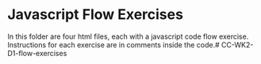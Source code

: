 # Javascript Flow Exercises

In this folder are four html files, each with a javascript code flow exercise. Instructions for each exercise are in comments inside the code.# CC-WK2-D1-flow-exercises
